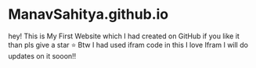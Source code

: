 # ManavSahitya.github.io
hey! This is My First Website which I had created on
GitHub if you like it than pls give a star ⭐ Btw I had used ifram code in this I love Ifram I will do updates on it sooon!!
